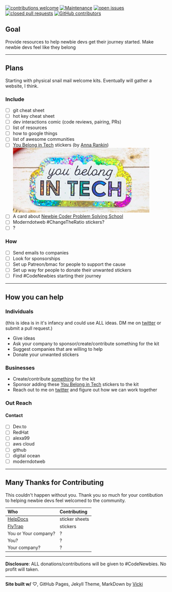 [![contributions welcome](https://img.shields.io/badge/contributions-welcome-brightgreen.svg)](https://github.com/VickiLanger/CodeNewbie-Kit/fork)
[![Maintenance](https://img.shields.io/badge/Maintained%3F-yes-green.svg)](https://GitHub.com/VickiLanger/CodeNewbie-Kit/graphs/commit-activity)
[![open issues](https://img.shields.io/github/issues/VickiLanger/CodeNewbie-Kit.svg)](https://github.com/VickiLanger/CodeNewbie-Kit/issues?q=is%3Aopen+is%3Aissue)
[![closed pull requests](https://img.shields.io/github/issues-pr-closed/VickiLanger/CodeNewbie-Kit.svg)](https://github.com/VickiLanger/CodeNewbie-Kit/pulls?q=is%3Apr+is%3Aclosed)
[![GitHub contributors](https://img.shields.io/github/contributors/VickiLanger/CodeNewbie-Kit.svg)](https://GitHub.com/VickiLanger/CodeNewbie-Kit/graphs/contributors/)

## Goal
Provide resources to help newbie devs get their journey started. Make newbie devs feel like they belong

---
## Plans

Starting with physical snail mail welcome kits. Eventually will gather a website, I think.

### Include
- [ ] git cheat sheet 
- [ ] hot key cheat sheet
- [ ] dev interactions comic (code reviews, pairing, PRs)
- [ ] list of resources
- [ ] how to google things
- [ ] list of awesome communities
- [ ] [You Belong in Tech](https://www.etsy.com/listing/737865757/you-belong-in-tech-sticker) stickers (by [Anna Rankin](https://twitter.com/anniesqueedle)) ![You Belong In Tech metalic sticker](/images/you-belong-in-tech.png) 
- [ ] A card about [Newbie Coder Problem Solving School](http://lavieencode.net/courses/ncpss/)
- [ ] Moderndotweb #ChangeTheRatio stickers?
- [ ]  ?

### How
- [ ] Send emails to companies
- [ ] Look for sponsorships
- [ ] Set up Patreon/bmac for people to support the cause
- [ ] Set up way for people to donate their unwanted stickers
- [ ] Find #CodeNewbies starting their journey

---
## How you can help

### Individuals
(this is idea is in it's infancy and could use ALL ideas. DM me on [twitter](https://twitter.com/vicki_langer) or submit a pull request.)

 - Give ideas
 - Ask your company to sponsor/create/contribute something for the kit
 - Suggest companies that are willing to help
 - Donate your unwanted stickers


### Businesses

 - Create/contribute [something](https://vickilanger.github.io/CodeNewbie-Kit/#include) for the kit
 - Sponsor adding these [You Belong in Tech](https://www.etsy.com/listing/737865757/you-belong-in-tech-sticker) stickers to the kit
 - Reach out to me on [twitter](https://twitter.com/vicki_langer) and figure out how we can work together

### Out Reach

#### Contact

- [ ] Dev.to
- [ ] RedHat
- [ ] alexa99
- [ ] aws cloud
- [ ] github
- [ ] digital ocean
- [ ] moderndotweb

---
## Many Thanks for Contributing

This couldn't happen without you. Thank you so much for your contibution to helping newbie devs feel welcomed to the community.

| Who        | Contributing |
|:-----------|:-------------|
| [HelpDocs](https://www.helpdocs.io)  | sticker sheets |
| [FlyTrap](https://www.getflytrap.com) | stickers |
| You or Your company? | ? |
| You? | ? |
| Your company? | ? |

---
**Disclosure**: ALL donations/contributions will be given to #CodeNewbies. No profit will taken.

---
**Site built w/**  ♡, GitHub Pages, Jekyll Theme, MarkDown by [Vicki](https://twitter.com/vicki_langer)
